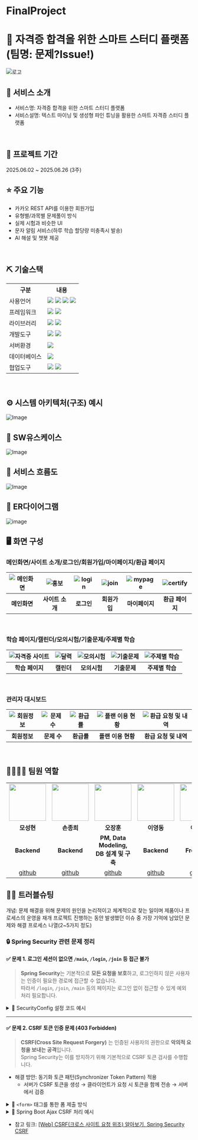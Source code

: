 # FinalProject
# 📎 자격증 합격을 위한 스마트 스터디 플랫폼(팀명: 문제?Issue!)
![로고](https://github.com/user-attachments/assets/229114bb-727f-4f61-9e79-a5e975a2767c)



## 👀 서비스 소개
* 서비스명:  자격증 합격을 위한 스마트 스터디 플랫폼
* 서비스설명: 텍스트 마이닝 및 생성형 파인 튜닝을 활용한 스마트 자격증 스터디 플랫폼
<br>

## 📅 프로젝트 기간
2025.06.02 ~ 2025.06.26 (3주)
<br>

## ⭐ 주요 기능
* 카카오 REST API를 이용한 회원가입
* 유형별/과목별 문제풀이 방식
* 실제 시험과 비슷한 UI
* 문자 알림 서비스(하루 학습 할당량 미충족시 발송)
* AI 해설 및 챗봇 제공
<br>

## ⛏ 기술스택
<table>
    <tr>
        <th>구분</th>
        <th>내용</th>
    </tr>
    <tr>
        <td>사용언어</td>
        <td>
            <img src="https://img.shields.io/badge/Java-007396?style=for-the-badge&logo=java&logoColor=white"/>
            <img src="https://img.shields.io/badge/HTML5-E34F26?style=for-the-badge&logo=HTML5&logoColor=white"/>
            <img src="https://img.shields.io/badge/CSS3-1572B6?style=for-the-badge&logo=CSS3&logoColor=white"/>
            <img src="https://img.shields.io/badge/JavaScript-F7DF1E?style=for-the-badge&logo=JavaScript&logoColor=white"/>
        </td>
    <tr>
        <td>프레임워크</td>
        <td>
            <img src="https://img.shields.io/badge/Spring Boot-6DB33F?style=for-the-badge&logo=springboot&logoColor=white"/>
            <img src="https://img.shields.io/badge/Spring Security-6DB33F?style=for-the-badge&logo=springsecurity&logoColor=white"/> 
        </td>
    </tr>
    </tr>
    <tr>
        <td>라이브러리</td>
        <td>
            <img src="https://img.shields.io/badge/BootStrap-7952B3?style=for-the-badge&logo=BootStrap&logoColor=white"/>
            <img src="https://img.shields.io/badge/Thymeleaf-005F0F?style=for-the-badge&logo=thymeleaf&logoColor=white"/>
        </td>
    </tr>
    <tr>
        <td>개발도구</td>
        <td>
            <img src="https://img.shields.io/badge/Eclipse-2C2255?style=for-the-badge&logo=Eclipse&logoColor=white"/>
            <img src="https://img.shields.io/badge/VSCode-007ACC?style=for-the-badge&logo=VisualStudioCode&logoColor=white"/>
        </td>
    </tr>
    <tr>
        <td>서버환경</td>
        <td>
            <img src="https://img.shields.io/badge/Apache Tomcat-F8DC75?style=for-the-badge&logo=apachetomcat&logoColor=white"/>
        </td>
    </tr>
    <tr>
        <td>데이터베이스</td>
        <td>
            <img src="https://img.shields.io/badge/MySQL-4479A1?style=for-the-badge&logo=MySQL&logoColor=white"/> 
        </td>
    </tr>
    <tr>
        <td>협업도구</td>
        <td>
            <img src="https://img.shields.io/badge/Git-F05032?style=for-the-badge&logo=Git&logoColor=white"/>
            <img src="https://img.shields.io/badge/GitHub-181717?style=for-the-badge&logo=GitHub&logoColor=white"/>
        </td>
    </tr>
</table>


<br>

## ⚙ 시스템 아키텍처(구조) 예시 
![Image](https://github.com/user-attachments/assets/6b55c739-190c-4667-bfe0-3f9e2451ac04)
<br>

## 📌 SW유스케이스
![Image](https://github.com/user-attachments/assets/6d7f946f-60a9-4699-9bff-1c49f36dbf52)
<br>

## 📌 서비스 흐름도
![Image](https://github.com/user-attachments/assets/b580fe9f-bbfc-4066-b31c-8c543c01502a)
<br>

## 📌 ER다이어그램
![image](https://user-images.githubusercontent.com/25995055/169925318-102784c2-893f-4fd7-bec9-a54c44b669d4.png)
<br>

## 🖥 화면 구성

### 메인화면/사이트 소개/로그인/회원가입/마이페이지/환급 페이지
![메인화면](https://github.com/user-attachments/assets/b190b4f3-4ded-4426-b5fb-6a08cef5b388) | ![홍보](https://github.com/user-attachments/assets/f436bff1-e092-438b-8ceb-847774588525) | ![login](https://github.com/user-attachments/assets/7c90c92d-7420-4179-bb75-27242457179a) | ![join](https://github.com/user-attachments/assets/8bf88181-b8eb-496f-a31f-b1bb02d3b876) | ![mypage](https://github.com/user-attachments/assets/3cc086f9-ed20-4bd9-b5c9-96eb0b2c1d23) | ![certify](https://github.com/user-attachments/assets/7d1fc01e-fad7-4a8d-ad04-5c3d21dca0d2)
|:---:|:---:|:---:|:---:|:---:|:---:|
|**메인화면**|**사이트 소개**|**로그인**|**회원가입**|**마이페이지**|**환급 페이지**|
<br>

### 학습 페이지/캘린더/모의시험/기출문제/주제별 학습
![자격증 사이트](https://github.com/user-attachments/assets/2a57d825-dde1-44ef-bd6d-416fd4c9534d) | ![달력](https://github.com/user-attachments/assets/96b0f988-5ed2-48fc-bbf6-47647f8373de) | ![모의시험](https://github.com/user-attachments/assets/d8deaf6d-781a-4be8-b0dd-f5c9adc86c57) | ![기출문제](https://github.com/user-attachments/assets/90b4a5d4-c124-446d-9515-89e026efbdcf) | ![주제별 학습](https://github.com/user-attachments/assets/b8a2b174-5b32-43ba-b841-3bdc107e19b7)
|:---:|:---:|:---:|:---:|:---:|
|**학습 페이지**|**캘린더**|**모의시험**|**기출문제**|**주제별 학습**|
<br>

### 관리자 대시보드
![회원정보](https://github.com/user-attachments/assets/a46f01ee-95be-4c0b-a739-aeaa6bf13259) | ![문제 수](https://github.com/user-attachments/assets/77878612-a3e6-4bee-98f6-cee551bf2c5b) | ![환급률](https://github.com/user-attachments/assets/37c7f56a-7ed3-4cca-ad1f-3703f4432ef2) | ![플랜 이용 현황](https://github.com/user-attachments/assets/8f485ff9-8549-4b73-b076-fc400ef067ce) | ![환급 요청 및 내역](https://github.com/user-attachments/assets/888fa35f-8ca7-4d3c-a8bd-1fd754295850)
|:---:|:---:|:---:|:---:|:---:|
|**회원정보**|**문제 수**|**환급률**|**플랜 이용 현황**|**환급 요청 및 내역**|
<br>

## 👨‍👩‍👦‍👦 팀원 역할
<table>
  <tr>
    <td align="center"><img src="https://item.kakaocdn.net/do/fd49574de6581aa2a91d82ff6adb6c0115b3f4e3c2033bfd702a321ec6eda72c" width="100" height="100"/></td>
    <td align="center"><img src="https://encrypted-tbn0.gstatic.com/images?q=tbn:ANd9GcTLPduGMgHvJwQ0gD80mZ8PT71tcPQ67dUL-Q&s" width="100" height="100"/></td>
    <td align="center"><img src="https://mb.ntdtv.kr/assets/uploads/2019/01/Screen-Shot-2019-01-08-at-4.31.55-PM-e1546932545978.png" width="100" height="100"/></td>
    <td align="center"><img src="https://mblogthumb-phinf.pstatic.net/20160127_177/krazymouse_1453865104404DjQIi_PNG/%C4%AB%C4%AB%BF%C0%C7%C1%B7%BB%C1%EE_%B6%F3%C0%CC%BE%F0.png?type=w2" width="100" height="100"/></td>
    <td align="center"><img src="https://i.pinimg.com/236x/ed/bb/53/edbb53d4f6dd710431c1140551404af9.jpg" width="100" height="100"/></td>
    <td align="center"><img src="https://pbs.twimg.com/media/B-n6uPYUUAAZSUx.png" width="100" height="100"/></td>
  </tr>
  <tr>
    <td align="center"><strong>모성현</strong></td>
    <td align="center"><strong>손종희</strong></td>
    <td align="center"><strong>오장훈</strong></td>
    <td align="center"><strong>이영동</strong></td>
    <td align="center"><strong>이조은</strong></td>
    <td align="center"><strong>최유정</strong></td>
  </tr>
  <tr>
    <td align="center"><b>Backend</b></td>  
    <td align="center"><b>Backend</b></td>
    <td align="center"><b>PM, Data Modeling,<br>DB 설계 및 구축</b></td>
    <td align="center"><b>Backend</b></td>
    <td align="center"><b>FrontEnd</b></td>
    <td align="center"><b>FrontEnd</b></td>
  </tr>
  <tr>
    <td align="center"><a href="https://github.com/mosunghyun" target='_blank'>github</a></td>
    <td align="center"><a href="https://github.com/SonJonghee" target='_blank'>github</a></td>
    <td align="center"><a href="https://github.com/Ojanghun" target='_blank'>github</a></td>
    <td align="center"><a href="https://github.com/plume213" target='_blank'>github</a></td>
    <td align="center"><a href="https://github.com/JoeunL" target='_blank'>github</a></td>
    <td align="center"><a href="https://github.com/yyyujeong" target='_blank'>github</a></td>
  </tr>
</table>

## 🤾‍♂️ 트러블슈팅
개념: 문제 해결을 위해 문제의 원인을 논리적이고 체계적으로 찾는 일이며 제품이나 프로세스의 운영을 재개
프로젝트 진행하는 동안 발생했던 이슈 중 가장 기억에 남았던 문제와 해결 프로세스 나열(2~5가지 정도)

### 🔒 Spring Security 관련 문제 정리

#### ✅ 문제 1. 로그인 세션이 없으면 `/main`, `/login`, `/join` 등 접근 불가

> **Spring Security**는 기본적으로 **모든 요청을 보호**하고, 로그인하지 않은 사용자는 인증이 필요한 경로에 접근할 수 없습니다.<br>
따라서 <code>/login</code>, <code>/join</code>, <code>/main</code> 등의 페이지는 로그인 없이 접근할 수 있게 예외 처리 필요합니다.

<details>
<summary>📌 SecurityConfig 설정 코드 예시</summary>

```java
@Configuration
@EnableWebSecurity
public class SecurityConfig extends WebSecurityConfigurerAdapter {

    @Override
    protected void configure(HttpSecurity http) throws Exception {
        http
            .authorizeRequests()
                .antMatchers("/login", "/css/**", "/js/**").permitAll() // 누구나 접근 가능
                .antMatchers("/admin/**").hasRole("ADMIN") // 관리자만
                .anyRequest().authenticated() // 나머지는 로그인 필요
            .and()
                .formLogin()
                .loginPage("/login") // 커스텀 로그인 페이지
                .permitAll()
            .and()
                .logout()
                .permitAll();
    }
}
```
</details>

---

#### ✅ 문제 2. CSRF 토큰 인증 문제 (403 Forbidden)

> **CSRF(Cross Site Request Forgery)** 는 인증된 사용자의 권한으로 **악의적 요청을 보내는 공격**입니다.<br>
Spring Security는 이를 방지하기 위해 기본적으로 CSRF 토큰 검사를 수행합니다.

* 해결 방안: 동기화 토큰 패턴(Synchronizer Token Pattern) 적용
  * 서버가 CSRF 토큰을 생성 → 클라이언트가 요청 시 토큰을 함께 전송 → 서버에서 검증

<details>
<summary>📌 <code>&lt;form&gt;</code> 태그를 통한 폼 제출 방식</summary>

```html
<form th:action="@{/submit}" method="post">
    <input type="text" name="name" />
    <button type="submit">전송</button>
</form>
```
* <code>th:action</code>을 쓰면 → Spring Security + Thymeleaf가 자동으로 CSRF 토큰 hidden input 필드를 삽입합니다.
```html
<input type="hidden" name="_csrf" value="생성된토큰값">
```
</details>

<details>
<summary>📌 Spring Boot Ajax CSRF 처리 예시</summary>

```javascript
// 메타 태그에서 CSRF 토큰 읽기
const csrfToken = document.querySelector('meta[name="_csrf"]').getAttribute("content");
const csrfHeader = document.querySelector('meta[name="_csrf_header"]').getAttribute("content");

// Ajax 요청에 CSRF 토큰 헤더 추가
$.ajax({
    url: "/submit",
    type: "POST",
    data: JSON.stringify(data),
    contentType: "application/json",
    beforeSend: function(xhr) {
        xhr.setRequestHeader(csrfHeader, csrfToken);
    },
    success: function(res) {
        console.log("Success:", res);
    },
    error: function() {
        alert("403 에러! CSRF 토큰 확인 필요");
    }
});
```
 </details>
 
* 참고 링크: <a href="https://innovation123.tistory.com/243">[Web] CSRF(크로스 사이트 요청 위조) 알아보기, Spring Security CSRF
